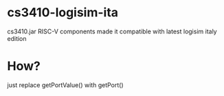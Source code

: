 # cs3410-logisim-ita
cs3410.jar RISC-V components
made it compatible with latest logisim italy edition

# How?
  just replace getPortValue() with getPort()
